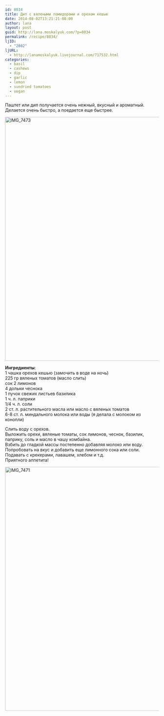 ```yaml
---
id: 8034
title: Дип с вялеными помидорами и орехом кешью
date: 2014-08-02T13:21:21-08:00
author: lana
layout: post
guid: http://lana.moskalyuk.com/?p=8034
permalink: /recipe/8034/
ljID:
  - "2802"
ljURL:
  - http://lanamoskalyuk.livejournal.com/717532.html
categories:
  - basil
  - cashews
  - dip
  - garlic
  - lemon
  - sundried tomatoes
  - vegan
---
```

Паштет или дип получается очень нежный, вкусный и ароматный. Делается очень быстро, а поедается еще быстрее. 

[<img loading="lazy" src="https://farm4.staticflickr.com/3888/14788987676_97704886e9_c.jpg" width="534" height="800" alt="IMG_7473" />](https://www.flickr.com/photos/67405678@N00/14788987676 "IMG_7473 by lana.moskalyuk, on Flickr")

**Ингредиенты**:  
1 чашка орехов кешью (замочить в воде на ночь)  
225 гр вяленых томатов (масло слить)  
сок 2 лимонов  
4 дольки чеснока  
1 пучок свежих листьев базилика  
1 ч. л. паприки  
1/4 ч. л. соли  
2 ст. л. растительного масла или масло с вяленых томатов  
6-8 ст. л. миндального молока или воды (я делала с молоком из конопли)

Слить воду с орехов.  
Выложить орехи, вяленые томаты, сок лимонов, чеснок, базилик, паприку, соль и масло в чашу комбайна.  
Взбить до гладкой массы постепенно добавляя молоко или воду.  
Попробовать на вкус и добавить еще лимонного сока или соли.  
Подавать с крекерами, лавашем, хлебом и т.д.  
Приятного аппетита!

[<img loading="lazy" src="https://farm6.staticflickr.com/5592/14625356268_df0b0a9a4a_c.jpg" width="759" height="800" alt="IMG_7471" />](https://www.flickr.com/photos/67405678@N00/14625356268 "IMG_7471 by lana.moskalyuk, on Flickr")